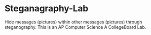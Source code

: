 # Steganagraphy-Lab
Hide messages (pictures) within other messages (pictures) through steganography. This is an AP Computer Science A CollegeBoard Lab.
